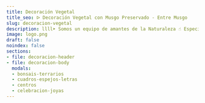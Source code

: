 ```yaml
---
title: Decoración Vegetal
title_seo: ᐅ Decoración Vegetal con Musgo Preservado - Entre Musgo
slug: decoracion-vegetal
description: llll➤ Somos un equipo de amantes de la Naturaleza ☝ Especializadas en Diseño de Interiores y Decoración con Musgo autopreservado.
image: logo.png
draft: false
noindex: false
sections:
- file: decoracion-header
- file: decoracion-body
  modals:
  - bonsais-terrarios
  - cuadros-espejos-letras
  - centros
  - celebracion-joyas
---
```

